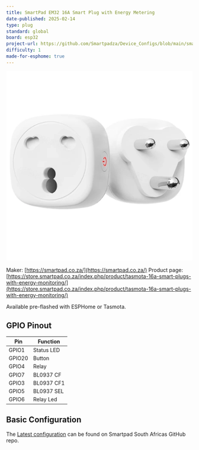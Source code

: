 ```yaml
---
title: SmartPad EM32 16A Smart Plug with Energy Metering
date-published: 2025-02-14
type: plug
standard: global
board: esp32
project-url: https://github.com/Smartpadza/Device_Configs/blob/main/smartpad-em32-smart-plug.yaml
difficulty: 1
made-for-esphome: true
---
```


![alt text](SPEM32.webp "SmartPad EM32 16A Smart Plug with Energy Metering")

Maker: [https://smartpad.co.za/](https://smartpad.co.za/)
Product page: [https://store.smartpad.co.za/index.php/product/tasmota-16a-smart-plugs-with-energy-monitoring/](https://store.smartpad.co.za/index.php/product/tasmota-16a-smart-plugs-with-energy-monitoring/)

Available pre-flashed with ESPHome or Tasmota.

## GPIO Pinout

| Pin    | Function   |
| ------ | ---------- |
| GPIO1  | Status LED |
| GPIO20 | Button     |
| GPIO4  | Relay      |
| GPIO7  | BL0937 CF  |
| GPIO3  | BL0937 CF1 |
| GPIO5  | BL0937 SEL |
| GPIO6  | Relay Led  |

## Basic Configuration

The [Latest configuration](https://github.com/Smartpadza/Device_Configs/blob/main/smartpad-em32-smart-plug.yaml)
can be found on Smartpad South Africas GitHub repo.
